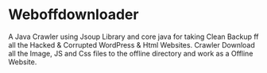# Weboffdownloader
A Java Crawler using Jsoup Library and core java for taking Clean Backup ff all the Hacked &amp; Corrupted WordPress &amp; Html Websites. Crawler Download all the Image, JS and Css files to the offline directory and work as a Offline Website.
